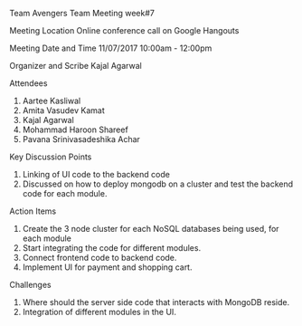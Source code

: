 
Team Avengers Team Meeting week#7

Meeting Location
Online conference call on Google Hangouts

Meeting Date and Time
11/07/2017
10:00am - 12:00pm


Organizer and Scribe
Kajal Agarwal

Attendees
1. Aartee Kasliwal
2. Amita Vasudev Kamat
3. Kajal Agarwal
4. Mohammad Haroon Shareef
5. Pavana Srinivasadeshika Achar

Key Discussion Points
1. Linking of UI code to the backend code
2. Discussed on how to deploy mongodb on a cluster and test the backend code for each module.

Action Items
1. Create the 3 node cluster for each NoSQL databases being used, for each module
2. Start integrating the code for different modules.
3. Connect frontend code to backend code.
4. Implement UI for payment and shopping cart.

Challenges
1.  Where should the server side code that interacts with MongoDB reside.
2. Integration of different modules in the UI.
